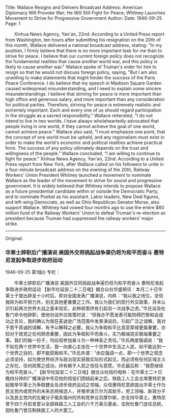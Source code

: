 Title: Wallace Resigns and Delivers Broadcast Address: American Diplomacy Will Provoke War; He Will Still Fight for Peace; Whitney Launches Movement to Strive for Progressive Government
Author:
Date: 1946-09-25
Page: 1

　　Xinhua News Agency, Yan'an, 22nd: According to a United Press report from Washington, ten hours after submitting his resignation on the 20th of this month, Wallace delivered a national broadcast address, stating: "In my position, I firmly believe that there is no more important task for me than to strive for peace. I believe that our current foreign policy does not recognize the fundamental realities that cause another world war, and this policy is likely to cause another war." Wallace spoke of Truman's order for him to resign so that he would not discuss foreign policy, saying, "But I am also unwilling to make statements that might hinder the success of the Paris Peace Conference. I do believe that my speech in Madison Square Garden caused widespread misunderstanding, and I need to explain some sincere misunderstandings. I believe that striving for peace is more important than high office and generous salary, and more important than any consideration for political parties. Therefore, striving for peace is extremely realistic and extremely important. Each and every one of us should regard participation in the struggle as a sacred responsibility." Wallace reiterated, "I do not intend to live in two worlds. I have always wholeheartedly advocated that people living in one world, if they cannot achieve the goal of one world, cannot achieve peace." Wallace also said, "I must emphasize one point, that the concept of one world must be upheld, and any regionalism must exist in order to make the world's economic and political realities achieve practical form. The success of any policy ultimately depends on the trust and willingness of the people." Wallace concluded, "I am willing to continue to fight for peace."
    Xinhua News Agency, Yan'an, 22nd: According to a United Press report from New York, after Wallace called on his followers to unite in a four-minute broadcast address on the evening of the 20th, Railway Workers' Union President Whitney launched a movement to nominate Wallace as the leader of the movement to strive for sound and progressive government. It is widely believed that Whitney intends to propose Wallace as a future presidential candidate within or outside the Democratic Party, and to nominate Poebel as his assistant. Labor leaders, New Deal figures, and left-wing Democrats, as well as Ohio Republican Senator Morse, also support Wallace. Whitney had vowed four months ago to use the entire $60 million fund of the Railway Workers' Union to defeat Truman's re-election as president because Truman had suppressed the railway workers' major strike.



<hr /> 

Original: 


### 华莱士辞职后广播演说  美国外交将挑起战争渠仍将为和平而奋斗  惠特尼发起争取进步政府运动

1946-09-25
第1版()
专栏：

　　华莱士辞职后广播演说
    美国外交将挑起战争渠仍将为和平而奋斗
    惠特尼发起争取进步政府运动
    【新华社延安二十二日电】据合众社华盛顿讯：本月二十日华莱士于提出辞呈十小时后，即对全国发表广播演说，内称：“我以我之地位，坚信我除为和平努力外，别无其他更重要之工作。我认为我们的现行外交政策，并未认识引起再次世界大战之基本现实，此种政策终有引起另一次战争之虑。”华氏谈及杜鲁门命令他辞职，使他勿谈外交政策时说：“但我亦不愿发表可能防碍巴黎和会成功之言论，我的确认为我在麦迪逊广场范围中发表演说后，引起广泛之误解，我对于若干真诚的误解，有予以解释之必要。我认为争取和平比高官厚禄更属重要，亦较对于政党之任何顾虑重要，因此为争取和平而奋斗，实乃极端现实极端重要之事。我们的每一份子，均应视参加奋斗为一种神圣之责任。”华氏再度强调说：“我不拟在两个世界中生活，我一向衷心主张在一个世界中生活之人民，如不能达到一个世界之目的，即不能获致和平。”华氏并谓：“余应强调一点，即一个世界之观念必须坚持，如为使世界经济与政治现实获致实际形式起见，而必须有任何区域主义之存在。任何政策之成功，终有赖于人民之信任与意愿。华氏最后称：“我愿继续为和平而奋斗。”
    【新华社延安二十二日电】据合众社纽约电称：在华莱士二十日晚四分钟的广播演说中号召他的信徒们团结起来之后，铁路工人工会主席惠特尼发起推举华莱士为争取健全及进步政府运动之领袖，众信惠特尼意欲提出华莱士作为民主党内或党外的未来总统候选人，并推举泼贝尔为其助手。劳工领袖、新政分子以及民主党内的左翼分子俄亥俄州的共和党参议员摩尔斯，亦支持华莱士。惠特尼曾于四个月前发誓以全部铁路工人工会的六千万美元基金，击败杜鲁门连任总统，因杜鲁门曾压制铁路工人的大罢工。
